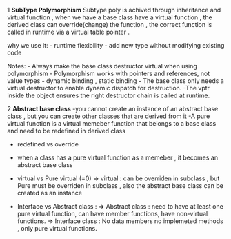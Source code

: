 1 **SubType Polymorphism**
Subtype poly is achived through inheritance and virtual function , when we have a base class have a virtual function , the derived class can override(change) the function , the correct function is called in runtime
via a virtual table pointer .

why we use it:
    - runtime flexibility 
    - add new type without modifying existing code
    
Notes:
    - Always make the base class destructor virtual when using polymorphism
    - Polymorphism works with pointers and references, not value types
    - dynamic binding ,  static binding
    - The base class only needs a virtual destructor to enable dynamic dispatch for destruction.
    -The vptr inside the object ensures the right destructor chain is called at runtime.


2 **Abstract base class**
-you cannot create an instance of an abstract base class , but you can create other classes that are derived from it 
-A pure virtual function is a virtual memeber function that belongs to a base class and need to be redefined in derived class 

- redefined vs override

- when a class has a pure virtual function as a memeber , it becomes an abstract base class 

- virtual vs Pure virtual (=0) => virtual : can be overriden in subclass , but Pure must be overriden in subclass , also the abstract base class can be created as an instance 

- Interface vs Abstract class :
    => Abstract class : need to have at  least one pure virtual function, can have member functions, 
        have non-virtual functions.
    => Interface class : No data members no implemeted methods , only pure virtual functions.
    